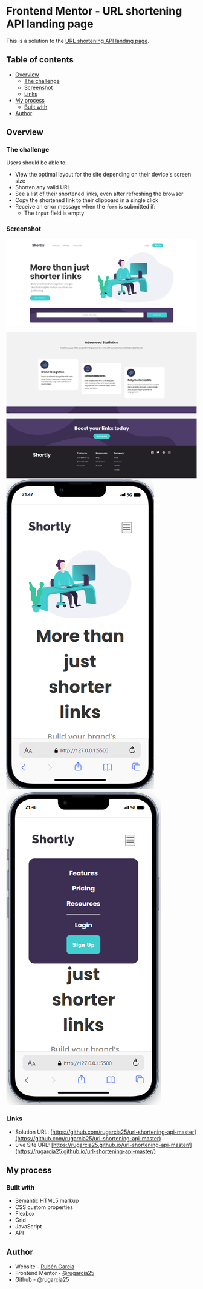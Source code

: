 # Frontend Mentor - URL shortening API landing page

This is a solution to the [URL shortening API landing page](https://www.frontendmentor.io/challenges/url-shortening-api-landing-page-2ce3ob-G).

## Table of contents

- [Overview](#overview)
  - [The challenge](#the-challenge)
  - [Screenshot](#screenshot)
  - [Links](#links)
- [My process](#my-process)
  - [Built with](#built-with)
- [Author](#author)

## Overview

### The challenge

Users should be able to:

- View the optimal layout for the site depending on their device's screen size
- Shorten any valid URL
- See a list of their shortened links, even after refreshing the browser
- Copy the shortened link to their clipboard in a single click
- Receive an error message when the `form` is submitted if:
  - The `input` field is empty

### Screenshot

![](./images/web.png)
![](./images/web2.png)
![](./images/web3.png)
![](./images/mobile.png)
![](./images/mobile-menu.png)

### Links

- Solution URL: [https://github.com/rugarcia25/url-shortening-api-master](https://github.com/rugarcia25/url-shortening-api-master)
- Live Site URL: [https://rugarcia25.github.io/url-shortening-api-master/](https://rugarcia25.github.io/url-shortening-api-master/)

## My process

### Built with

- Semantic HTML5 markup
- CSS custom properties
- Flexbox
- Grid
- JavaScript
- API

## Author

- Website - [Rubén Garcia](https://rgdev.netlify.app/)
- Frontend Mentor - [@rugarcia25](https://www.frontendmentor.io/profile/rugarcia25)
- Github - [@rugarcia25](https://github.com/rugarcia25)